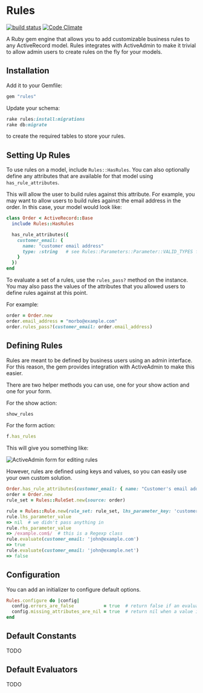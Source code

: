 Rules
=========
[![build status](https://secure.travis-ci.org/azach/rules.png?branch=master)](https://secure.travis-ci.org/azach/rules) [![Code Climate](https://codeclimate.com/badge.png)](https://codeclimate.com/github/azach/rules)

A Ruby gem engine that allows you to add customizable business rules to any ActiveRecord model. Rules integrates with ActiveAdmin to make it trivial to allow admin users to create rules on the fly for your models.

Installation
------------
Add it to your Gemfile:

```ruby
gem "rules"
```

Update your schema:

```ruby
rake rules:install:migrations
rake db:migrate
```

to create the required tables to store your rules.

Setting Up Rules
------------
To use rules on a model, include ```Rules::HasRules```. You can also optionally define any attributes that are available for that model using ```has_rule_attributes```.

This will allow the user to build rules against this attribute. For example, you may want to allow users to build rules against the email address in the order. In this case, your model would look like:

```ruby
class Order < ActiveRecord::Base
  include Rules::HasRules

  has_rule_attributes({
    customer_email: {
      name: "customer email address"
      type: :string   # see Rules::Parameters::Parameter::VALID_TYPES for a full list
    }
  })
end
```

To evaluate a set of a rules, use the ```rules_pass?``` method on the instance. You may also pass the values of the attributes that you allowed users to define rules against at this point.

For example:

```ruby
order = Order.new
order.email_address = "morbo@example.com"
order.rules_pass?(customer_email: order.email_address)
```

Defining Rules
------------
Rules are meant to be defined by business users using an admin interface. For this reason, the gem provides integration with ActiveAdmin to make this easier.

There are two helper methods you can use, one for your show action and one for your form.

For the show action:

```ruby
show_rules
```

For the form action:

```ruby
f.has_rules
```

This will give you something like:

![ActiveAdmin form for editing rules](https://github.com/azach/rules/raw/master/spec/dummy/app/assets/images/edit_example.png)

However, rules are defined using keys and values, so you can easily use your own custom solution.

```ruby
Order.has_rule_attributes(customer_email: { name: "Customer's email address" })
order = Order.new
rule_set = Rules::RuleSet.new(source: order)

rule = Rules::Rule.new(rule_set: rule_set, lhs_parameter_key: 'customer_email', evaluator_key: 'matches', rhs_parameter_raw: 'example.com$')
rule.lhs_parameter_value
=> nil  # we didn't pass anything in
rule.rhs_parameter_value
=> /example.com$/  # this is a Regexp class
rule.evaluate(customer_email: 'john@example.com')
=> true
rule.evaluate(customer_email: 'john@example.net')
=> false
```

Configuration
------------
You can add an initializer to configure default options.

```ruby
Rules.configure do |config|
  config.errors_are_false           = true  # return false if an evaluator raises an error (true by default)
  config.missing_attributes_are_nil = true  # return nil when a value is not passed for an attribute parameter
end
```

Default Constants
------------
TODO

Default Evaluators
------------
TODO
